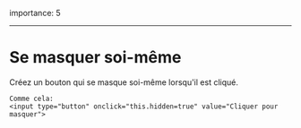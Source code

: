 importance: 5

---

# Se masquer soi-même 

Créez un bouton qui se masque soi-même lorsqu'il est cliqué.

```online
Comme cela:
<input type="button" onclick="this.hidden=true" value="Cliquer pour masquer">
```
<!--
# Hide self

Create a button that hides itself on click.

```online
Like this:
<input type="button" onclick="this.hidden=true" value="Click to hide">
```
-->